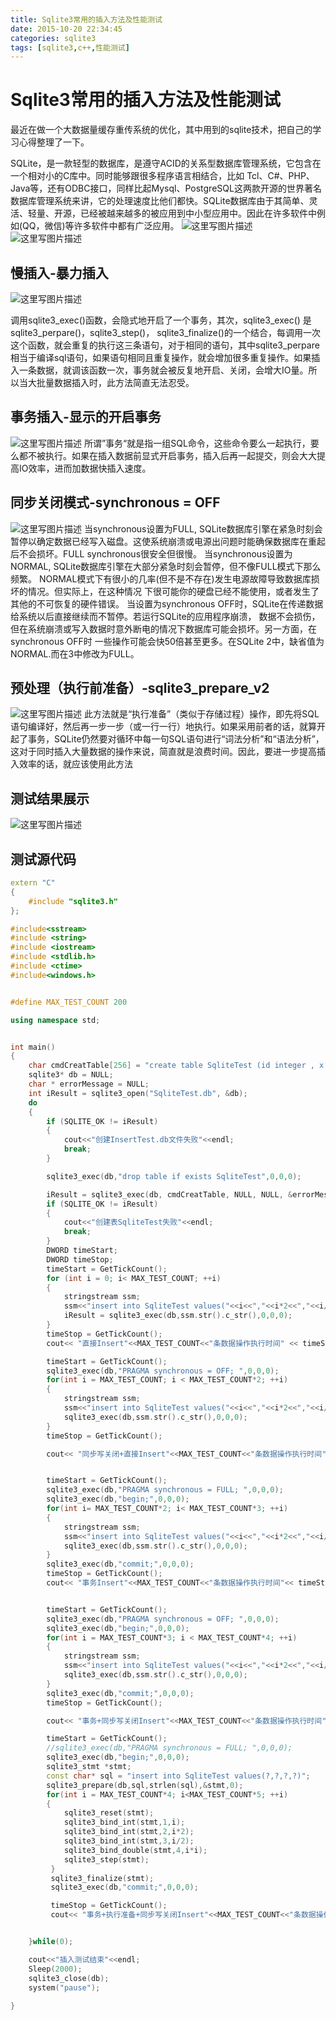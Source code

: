 ```yaml
---
title: Sqlite3常用的插入方法及性能测试
date: 2015-10-20 22:34:45
categories: sqlite3
tags: [sqlite3,c++,性能测试]
---
```


# Sqlite3常用的插入方法及性能测试  
最近在做一个大数据量缓存重传系统的优化，其中用到的sqlite技术，把自己的学习心得整理了一下。  

SQLite，是一款轻型的数据库，是遵守ACID的关系型数据库管理系统，它包含在一个相对小的C库中。同时能够跟很多程序语言相结合，比如 Tcl、C#、PHP、Java等，还有ODBC接口，同样比起Mysql、PostgreSQL这两款开源的世界著名数据库管理系统来讲，它的处理速度比他们都快。SQLite数据库由于其简单、灵活、轻量、开源，已经被越来越多的被应用到中小型应用中。因此在许多软件中例如(QQ，微信)等许多软件中都有广泛应用。
![这里写图片描述](http://roy-markdown.oss-cn-qingdao.aliyuncs.com/sqlite3-insert-perform-test/1.jpg)
![这里写图片描述](http://roy-markdown.oss-cn-qingdao.aliyuncs.com/sqlite3-insert-perform-test/2.jpg)

## 慢插入-暴力插入
![这里写图片描述](http://roy-markdown.oss-cn-qingdao.aliyuncs.com/sqlite3-insert-perform-test/3.jpg)
<!--more-->
调用sqlite3_exec()函数，会隐式地开启了一个事务，其次，sqlite3_exec() 是sqlite3_perpare()，sqlite3_step()，  sqlite3_finalize()的一个结合，每调用一次这个函数，就会重复的执行这三条语句，对于相同的语句，其中sqlite3_perpare相当于编译sql语句，如果语句相同且重复操作，就会增加很多重复操作。如果插入一条数据，就调该函数一次，事务就会被反复地开启、关闭，会增大IO量。所以当大批量数据插入时，此方法简直无法忍受。
## 事务插入-显示的开启事务
![这里写图片描述](http://roy-markdown.oss-cn-qingdao.aliyuncs.com/sqlite3-insert-perform-test/4.jpg)
所谓”事务“就是指一组SQL命令，这些命令要么一起执行，要么都不被执行。如果在插入数据前显式开启事务，插入后再一起提交，则会大大提高IO效率，进而加数据快插入速度。

## 同步关闭模式-synchronous = OFF
![这里写图片描述](http://roy-markdown.oss-cn-qingdao.aliyuncs.com/sqlite3-insert-perform-test/5.jpg)
当synchronous设置为FULL, SQLite数据库引擎在紧急时刻会暂停以确定数据已经写入磁盘。这使系统崩溃或电源出问题时能确保数据库在重起后不会损坏。FULL synchronous很安全但很慢。
当synchronous设置为NORMAL, SQLite数据库引擎在大部分紧急时刻会暂停，但不像FULL模式下那么频繁。 NORMAL模式下有很小的几率(但不是不存在)发生电源故障导致数据库损坏的情况。但实际上，在这种情况 下很可能你的硬盘已经不能使用，或者发生了其他的不可恢复的硬件错误。
当设置为synchronous OFF时，SQLite在传递数据给系统以后直接继续而不暂停。若运行SQLite的应用程序崩溃， 数据不会损伤，但在系统崩溃或写入数据时意外断电的情况下数据库可能会损坏。另一方面，在synchronous OFF时 一些操作可能会快50倍甚至更多。在SQLite 2中，缺省值为NORMAL.而在3中修改为FULL。

## 预处理（执行前准备）-sqlite3_prepare_v2
![这里写图片描述](http://roy-markdown.oss-cn-qingdao.aliyuncs.com/sqlite3-insert-perform-test/6.jpg)
此方法就是“执行准备”（类似于存储过程）操作，即先将SQL语句编译好，然后再一步一步（或一行一行）地执行。如果采用前者的话，就算开起了事务，SQLite仍然要对循环中每一句SQL语句进行“词法分析”和“语法分析”，这对于同时插入大量数据的操作来说，简直就是浪费时间。因此，要进一步提高插入效率的话，就应该使用此方法
## 测试结果展示
![这里写图片描述](http://roy-markdown.oss-cn-qingdao.aliyuncs.com/sqlite3-insert-perform-test/7.jpg)
## 测试源代码
```c++
extern "C"
{
	#include "sqlite3.h"
};

#include<sstream>
#include <string>
#include <iostream>
#include <stdlib.h>
#include <ctime>
#include<windows.h>


#define MAX_TEST_COUNT 200

using namespace std;


int main()
{
	char cmdCreatTable[256] = "create table SqliteTest (id integer , x integer , y integer, weight real)" ;
	sqlite3* db = NULL;
	char * errorMessage = NULL;
	int iResult = sqlite3_open("SqliteTest.db", &db);
	do
	{
		if (SQLITE_OK != iResult)
		{
			cout<<"创建InsertTest.db文件失败"<<endl;
			break;
		}

		sqlite3_exec(db,"drop table if exists SqliteTest",0,0,0);  

		iResult = sqlite3_exec(db, cmdCreatTable, NULL, NULL, &errorMessage);
		if (SQLITE_OK != iResult)
		{
			cout<<"创建表SqliteTest失败"<<endl;
			break;
		}
		DWORD timeStart;
		DWORD timeStop;
		timeStart = GetTickCount();
		for (int i = 0; i< MAX_TEST_COUNT; ++i)
		{
			stringstream ssm;  
			ssm<<"insert into SqliteTest values("<<i<<","<<i*2<<","<<i/2<<","<<i*i<<")"; 
		    iResult = sqlite3_exec(db,ssm.str().c_str(),0,0,0); 
		}
		timeStop = GetTickCount();
		cout<< "直接Insert"<<MAX_TEST_COUNT<<"条数据操作执行时间" << timeStart<<"结束时间:"<<timeStop<<"共耗时:"<<timeStop-timeStart<<"ms"<<endl;

		timeStart = GetTickCount();
		sqlite3_exec(db,"PRAGMA synchronous = OFF; ",0,0,0);   
		for(int i = MAX_TEST_COUNT; i < MAX_TEST_COUNT*2; ++i)  
		{  
			stringstream ssm;  
			ssm<<"insert into SqliteTest values("<<i<<","<<i*2<<","<<i/2<<","<<i*i<<")";  
			sqlite3_exec(db,ssm.str().c_str(),0,0,0);  
		} 
		timeStop = GetTickCount();

		cout<< "同步写关闭+直接Insert"<<MAX_TEST_COUNT<<"条数据操作执行时间" << timeStart<<"结束时间:"<<timeStop<<"共耗时:"<<timeStop-timeStart<<"ms"<<endl;


		timeStart = GetTickCount();
		sqlite3_exec(db,"PRAGMA synchronous = FULL; ",0,0,0); 
		sqlite3_exec(db,"begin;",0,0,0);  
		for(int i= MAX_TEST_COUNT*2; i< MAX_TEST_COUNT*3; ++i)  
		{  
			stringstream ssm;  
			ssm<<"insert into SqliteTest values("<<i<<","<<i*2<<","<<i/2<<","<<i*i<<")";  
			sqlite3_exec(db,ssm.str().c_str(),0,0,0);  
		}  
		sqlite3_exec(db,"commit;",0,0,0); 
		timeStop = GetTickCount();
		cout<< "事务Insert"<<MAX_TEST_COUNT<<"条数据操作执行时间"<< timeStart<<"结束时间:"<<timeStop<<"共耗时:"<<timeStop-timeStart<<"ms"<<endl;


        timeStart = GetTickCount();
		sqlite3_exec(db,"PRAGMA synchronous = OFF; ",0,0,0);  
		sqlite3_exec(db,"begin;",0,0,0);  
		for(int i = MAX_TEST_COUNT*3; i < MAX_TEST_COUNT*4; ++i)  
		{  
			stringstream ssm;  
			ssm<<"insert into SqliteTest values("<<i<<","<<i*2<<","<<i/2<<","<<i*i<<")";  
			sqlite3_exec(db,ssm.str().c_str(),0,0,0);  
		}  
		sqlite3_exec(db,"commit;",0,0,0); 
		timeStop = GetTickCount();

		cout<< "事务+同步写关闭Insert"<<MAX_TEST_COUNT<<"条数据操作执行时间" << timeStart<<"结束时间:"<<timeStop<<"共耗时:"<<timeStop-timeStart<<"ms"<<endl;

		timeStart = GetTickCount();
		//sqlite3_exec(db,"PRAGMA synchronous = FULL; ",0,0,0); 
		sqlite3_exec(db,"begin;",0,0,0);  
		sqlite3_stmt *stmt;  
		const char* sql = "insert into SqliteTest values(?,?,?,?)";  
	    sqlite3_prepare(db,sql,strlen(sql),&stmt,0);  
		for(int i = MAX_TEST_COUNT*4; i<MAX_TEST_COUNT*5; ++i)  
		{         
			sqlite3_reset(stmt);  
		    sqlite3_bind_int(stmt,1,i);  
		    sqlite3_bind_int(stmt,2,i*2);  
		    sqlite3_bind_int(stmt,3,i/2);  
			sqlite3_bind_double(stmt,4,i*i);  
			sqlite3_step(stmt); 
		 }  
		 sqlite3_finalize(stmt);  
		 sqlite3_exec(db,"commit;",0,0,0);  

		 timeStop = GetTickCount();
		 cout<< "事务+执行准备+同步写关闭Insert"<<MAX_TEST_COUNT<<"条数据操作执行时间:"<< timeStart<<"结束时间:"<<timeStop<<"共耗时:"<<timeStop-timeStart<<"ms"<<endl;


	}while(0);

	cout<<"插入测试结束"<<endl;
	Sleep(2000);
	sqlite3_close(db);
	system("pause");
	
}
```
